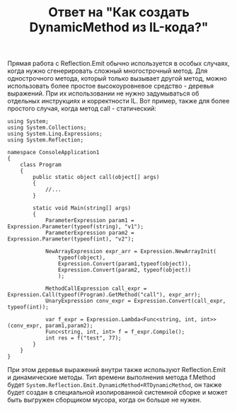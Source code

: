 ﻿---
title: "Ответ на \"Как создать DynamicMethod из IL-кода?\""
se.owner.user_id: 240512
se.owner.display_name: "MSDN.WhiteKnight"
se.owner.link: "https://ru.stackoverflow.com/users/240512/msdn-whiteknight"
se.answer_id: 1006815
se.question_id: 1006349
se.post_type: answer
se.score: 0
se.is_accepted: True
---
<p>Прямая работа с Reflection.Emit обычно используется в особых случаях, когда нужно сгенерировать сложный многострочный метод. Для однострочного метода, который только вызывает другой метод, можно использовать более простое высокоуровневое средство - деревья выражений. При их использовании не нужно задумываться об отдельных инструкциях и корректности IL. Вот пример, также для более простого случая, когда метод call - статический:</p>

<pre><code>using System;
using System.Collections;
using System.Linq.Expressions;
using System.Reflection;

namespace ConsoleApplication1
{
    class Program
    {
        public static object call(object[] args)
        {
            //...
        }

        static void Main(string[] args)
        {
            ParameterExpression param1 = Expression.Parameter(typeof(string), "v1");
            ParameterExpression param2 = Expression.Parameter(typeof(int), "v2");

            NewArrayExpression expr_arr = Expression.NewArrayInit(
                typeof(object),
                Expression.Convert(param1,typeof(object)),
                Expression.Convert(param2, typeof(object))
                );

            MethodCallExpression call_expr = Expression.Call(typeof(Program).GetMethod("call"), expr_arr);
            UnaryExpression conv_expr = Expression.Convert(call_expr, typeof(int));

            var f_expr = Expression.Lambda&lt;Func&lt;string, int, int&gt;&gt;(conv_expr, param1,param2);
            Func&lt;string, int, int&gt; f = f_expr.Compile();
            int res = f("test", 77);
        }
    }  
}
</code></pre>

<p>При этом деревья выражений внутри также используют Reflection.Emit и динамические методы. Тип времени выполнения метода f.Method будет <code>System.Reflection.Emit.DynamicMethod+RTDynamicMethod</code>, он также будет создан в специальной изолированной системной сборке и может быть выгружен сборщиком мусора, когда он больше не нужен.</p>
